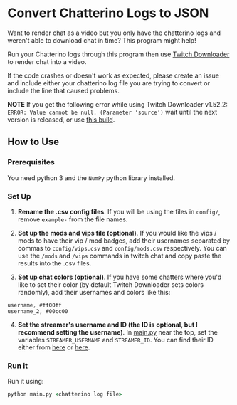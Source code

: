 # Convert Chatterino Logs to JSON

Want to render chat as a video but you only have the chatterino logs and weren't able to download chat in time? This program might help!

Run your Chatterino logs through this program then use [Twitch Downloader](https://github.com/lay295/TwitchDownloader) to render chat into a video.

If the code crashes or doesn't work as expected, please create an issue and include either your chatterino log file you are trying to convert or include the line that caused problems.

**NOTE** If you get the following error while using Twitch Downloader v1.52.2: `ERROR: Value cannot be null. (Parameter 'source')` wait until the next version is released, or use [this build](https://github.com/lay295/TwitchDownloader/actions/runs/4580082135).

## How to Use

### Prerequisites

You need python 3 and the `NumPy` python library installed.

### Set Up

1. **Rename the .csv config files**. If you will be using the files in `config/`, remove `example-` from the file names.

2. **Set up the mods and vips file (optional)**. If you would like the vips / mods to have their vip / mod badges, add their usernames separated by commas to `config/vips.csv` and `config/mods.csv` respectively. You can use the `/mods` and `/vips` commands in twitch chat and copy paste the results into the .csv files.

3. **Set up chat colors (optional)**. If you have some chatters where you'd like to set their color (by default Twitch Downloader sets colors randomly), add their usernames and colors like this:

```csv
username, #ff00ff
username_2, #00cc00
```

4. **Set the streamer's username and ID (the ID is optional, but I recommend setting the username)**. In [main.py](main.py) near the top, set the variables `STREAMER_USERNAME` and `STREAMER_ID`. You can find their ID either from [here](https://streamscharts.com/tools/convert-username) or [here](https://www.streamweasels.com/tools/convert-twitch-username-to-user-id/).

### Run it

Run it using:

```cmd
python main.py <chatterino log file>
```
